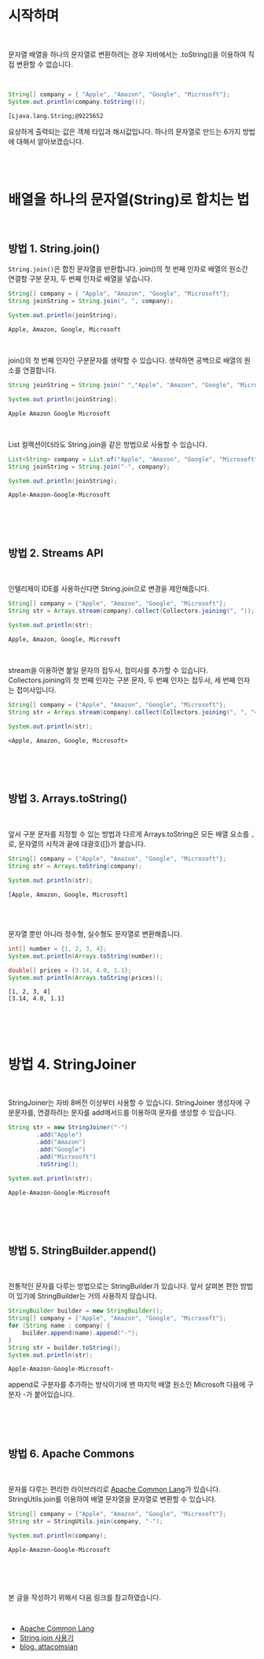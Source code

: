 <!-- 

완벽정리! 자바 문자열 배열을 문자열로 합치는 방법

-->


<br />

# 시작하며

<br />

문자열 배열을 하나의 문자열로 변환하려는 경우 자바에서는 .toString()을 이용하여 직접 변환할 수 없습니다.

<br />

```java
String[] company = { "Apple", "Amazon", "Google", "Microsoft"};
System.out.println(company.toString());
```
```text
[Ljava.lang.String;@9225652
```

요상하게 출력되는 값은 객체 타입과 해시값입니다. 하나의 문자열로 만드는 6가지 방법에 대해서 알아보겠습니다.

<br />
<br />

# 배열을 하나의 문자열(String)로 합치는 법

<br />

## 방법 1. String.join()

`String.join()`은 합친 문자열을 반환합니다. join()의 첫 번째 인자로 배열의 원소간 연결할 구분 문자, 두 번째 인자로 배열을 넣습니다. 

```java
String[] company = { "Apple", "Amazon", "Google", "Microsoft"};
String joinString = String.join(", ", company);

System.out.println(joinString);
```
```text
Apple, Amazon, Google, Microsoft
```

<br />

 join()의 첫 번째 인자인 구분문자를 생략할 수 있습니다. 생략하면 공백으로 배열의 원소를 연결합니다.

```java
String joinString = String.join(" ","Apple", "Amazon", "Google", "Microsoft");

System.out.println(joinString);
```
```text
Apple Amazon Google Microsoft
```

<br />

List 컬랙션이더라도 String.join을 같은 방법으로 사용할 수 있습니다.

```java
List<String> company = List.of("Apple", "Amazon", "Google", "Microsoft");
String joinString = String.join("-", company);

System.out.println(joinString);
```
```text
Apple-Amazon-Google-Microsoft
```

<br />
<br />
<br />

## 방법 2.  Streams API

<br />

인텔리제이 IDE를 사용하신다면 String.join으로 변경을 제안해줍니다.

```java
String[] company = {"Apple", "Amazon", "Google", "Microsoft"};
String str = Arrays.stream(company).collect(Collectors.joining(", "));

System.out.println(str);
```
```text
Apple, Amazon, Google, Microsoft
```

<br />

stream을 이용하면 붙일 문자의 접두사, 접미사를 추가할 수 있습니다. Collectors.joining의 첫 번째 인자는 구분 문자, 두 번째 인자는 접두사, 세 번째 인자는 접미사입니다.

```java
String[] company = {"Apple", "Amazon", "Google", "Microsoft"};
String str = Arrays.stream(company).collect(Collectors.joining(", ", "<", ">"));

System.out.println(str);
```
```text
<Apple, Amazon, Google, Microsoft>
```

<br />
<br />
<br />

## 방법 3. Arrays.toString()

<br />

앞서 구분 문자를 지정할 수 있는 방법과 다르게 Arrays.toString은 모든 배열 요소를 `,`로, 문자열의 시작과 끝에 대괄호([])가 붙습니다.

```java
String[] company = {"Apple", "Amazon", "Google", "Microsoft"};
String str = Arrays.toString(company);

System.out.println(str);
```
```text
[Apple, Amazon, Google, Microsoft]
```

<br />
<br />

문자열 뿐만 아니라 정수형, 실수형도 문자열로 변환해줍니다.

```java
int[] number = {1, 2, 3, 4};
System.out.println(Arrays.toString(number));

double[] prices = {3.14, 4.0, 1.1};
System.out.println(Arrays.toString(prices));
```
```text
[1, 2, 3, 4]
[3.14, 4.0, 1.1]
```

<br />
<br />
<br />

# 방법 4. StringJoiner

<br />

StringJoiner는 자바 8버전 이상부터 사용할 수 있습니다. StringJoiner 생성자에 구분문자를, 연결하려는 문자를 add메서드를 이용하여 문자를 생성할 수 있습니다.

```java
String str = new StringJoiner("-")
        .add("Apple")
        .add("Amazon")
        .add("Google")
        .add("Microsoft")
        .toString();

System.out.println(str);
```
```text
Apple-Amazon-Google-Microsoft
```

<br />
<br />
<br />

## 방법 5. StringBuilder.append()

<br />

전통적인 문자를 다루는 방법으로는 StringBuilder가 있습니다. 앞서 살펴본 편한 방법이 있기에 StringBuilder는 거의 사용하지 않습니다.

```java
StringBuilder builder = new StringBuilder();
String[] company = {"Apple", "Amazon", "Google", "Microsoft"};
for (String name : company) {
    builder.append(name).append("-");
}
String str = builder.toString();
System.out.println(str);
```
```text
Apple-Amazon-Google-Microsoft-
```

append로 구분자를 추가하는 방식이기에 맨 마지막 배열 원소인 Microsoft 다음에 구분자 -가 붙어있습니다.

<br />
<br />
<br />

## 방법 6. Apache Commons

<br />

문자를 다루는 편리한 라이브러리로 
[Apache Common Lang](https://commons.apache.org/proper/commons-lang/)가 있습니다. StringUtils.join를 이용하여 배열 문자열을 문자열로 변환할 수 있습니다.

```java
String[] company = {"Apple", "Amazon", "Google", "Microsoft"};
String str = StringUtils.join(company, "-");

System.out.println(company);
```
```text
Apple-Amazon-Google-Microsoft
```

<br />
<br />
<br />

본 글을 작성하기 위해서 다음 링크를 참고하였습니다.

<br />

- [Apache Common Lang](https://commons.apache.org/proper/commons-lang/)
- [String.join 사용기](https://zorba91.tistory.com/34)
- [blog. attacomsian](https://attacomsian.com/blog/java-convert-array-to-string)

<br />
<br />
<br />
